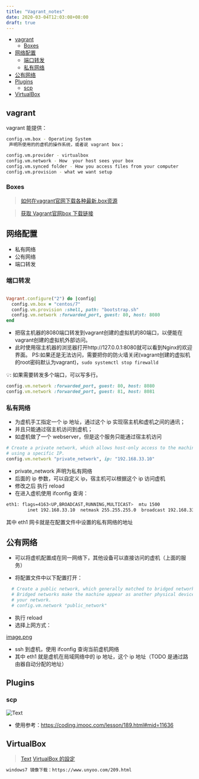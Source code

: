 ```yaml
---
title: "Vagrant_notes"
date: 2020-03-04T12:03:08+08:00
draft: true
---
```


<!-- vim-markdown-toc GFM -->

* [vagrant](#vagrant)
    * [Boxes](#boxes)
* [网络配置](#网络配置)
    * [端口转发](#端口转发)
    * [私有网络](#私有网络)
* [公有网络](#公有网络)
* [Plugins](#plugins)
    * [scp](#scp)
* [VirtualBox](#virtualbox)

<!-- vim-markdown-toc -->


## vagrant

vagrant 能提供：

```bash
config.vm.box - Operating System
 声明所使用的的虚机的操作系统，或者说 vagrant box；

config.vm.provider - virtualbox
config.vm.network - How  your host sees your box
config.vm.synced folder - How you access files from your computer
config.vm.provision - what we want setup
```

### Boxes

> [如何在vagrant官网下载各种最新.box资源](https://blog.csdn.net/shadow_zed/article/details/95032965)

> [获取 Vagrant官网box 下载链接](https://blog.csdn.net/xwx_100/article/details/84673522)

## 网络配置

+ 私有网络
+ 公有网络
+ 端口转发


### 端口转发


```ruby

Vagrant.configure("2") do |config|
  config.vm.box = "centos/7"
  config.vm.provision :shell, path: "bootstrap.sh"
  config.vm.network :forwarded_port, guest: 80, host: 8080
end
```
+ 把宿主机器的8080端口转发到vagrant创建的虚拟机的80端口，以便能在vagrant创建的虚拟机外部访问。
+ 此时使用宿主机器的浏览器打开http://127.0.0.1:8080就可以看到Nginx的欢迎界面。 PS:如果还是无法访问，需要把你的防火墙关闭(vagrant创建的虚拟机的root密码默认为vagrant)，`sudo systemctl stop firewalld`

💡: 如果需要转发多个端口，可以写多行。

```ruby
config.vm.network :forwarded_port, guest: 80, host: 8080
config.vm.network :forwarded_port, guest: 81, host: 8081
```


### 私有网络

+ 为虚机手工指定一个 ip 地址，通过这个 ip 实现宿主机和虚机之间的通讯；
+ 并且只能通过宿主机访问到虚机；
+ 如虚机做了一个 webserver，但是这个服务只能通过宿主机访问

```ruby
# Create a private network, which allows host-only access to the machine
# using a specific IP.
config.vm.network "private_network", ip: "192.168.33.10"
```
+ private_network 声明为私有网络
+ 后面的 ip 参数，可以自定义 ip，宿主机可以根据这个 ip 访问虚机
+ 修改之后 执行 reload
+ 在进入虚机使用 ifconfig 查询：

```bash
eth1: flags=4163<UP,BROADCAST,RUNNING,MULTICAST>  mtu 1500
        inet 192.168.33.10  netmask 255.255.255.0  broadcast 192.168.33.255
```

其中 eth1 网卡就是在配置文件中设置的私有网络的地址


## 公有网络

+ 可以将虚机配置成在同一网络下，其他设备可以直接访问的虚机（上面的服务）

+ 将配置文件中以下配置打开：

```ruby
  # Create a public network, which generally matched to bridged network.
  # Bridged networks make the machine appear as another physical device on
  # your network.
  # config.vm.network "public_network"

```

+ 执行 reload
+ 选择上网方式：

[image.png](http://qiniu.jiiiiiin.cn/7O5zAq.png)

+ ssh 到虚机，使用 ifconfig 查询当前虚机网络
+ 其中 eth1 就是虚机在局域网络中的 ip 地址，这个 ip 地址（TODO 是通过路由器自动分配的地址）


## Plugins


### scp

![Text](http://qiniu.jiiiiiin.cn/ReusSX.png)

+ 使用参考：https://coding.imooc.com/lesson/189.html#mid=11636





## VirtualBox

> [Text](https://wenku.baidu.com/view/8765d00403d8ce2f006623f7.html)
> [VirtualBox
> 的設定](https://www.youtube.com/watch?v=Nwsx6X_GKKE&list=PLSBXWUHUonqgr56bXPNTY3M2YgLR-84rn&index=3)

```bash
windows7 镜像下载：https://www.unyoo.com/209.html

```






